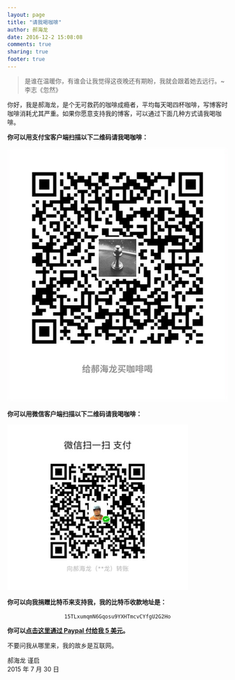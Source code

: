 ```yaml
---
layout: page
title: "请我喝咖啡"
author: 郝海龙
date: 2016-12-2 15:08:08
comments: true
sharing: true
footer: true
---
```


> 是谁在温暖你，有谁会让我觉得这夜晚还有期盼，我就会跟着她去远行。~李志《忽然》

你好，我是郝海龙，是个无可救药的咖啡成瘾者，平均每天喝四杯咖啡，写博客时咖啡消耗尤其严重。如果你愿意支持我的博客，可以通过下面几种方式请我喝咖啡。

**你可以用支付宝客户端扫描以下二维码请我喝咖啡：**

![支付宝请我喝咖啡](https://raw.githubusercontent.com/haohailong/imagebed/master/20161202-alipay.JPG)

**你可以用微信客户端扫描以下二维码请我喝咖啡：**

![微信请我喝咖啡](https://raw.githubusercontent.com/haohailong/imagebed/master/20161202-wechat-pay.JPG)

**你可以向我捐赠比特币来支持我，我的比特币收款地址是：**

<center><code>15TLxumqmN6Gqosu9YXHTmcvCYfgU2G2Ho</code></center>

**你可以[点击这里通过 Paypal 付给我 5 美元](https://www.paypal.com/cgi-bin/webscr?cmd=_xclick&business=haohailong%40gmail%2ecom&lc=GB&item_name=Buy%20Hailong%20Coffee&amount=5%2e00&currency_code=USD&button_subtype=services&bn=PP%2dBuyNowBF%3abtn_paynow_LG%2egif%3aNonHosted)。**

不要问我从哪里来，我的故乡是互联网。

郝海龙 谨启  
2015 年 7 月 30 日